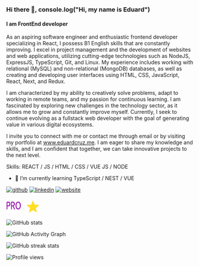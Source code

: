 ### Hi there 👋, console.log("Hi, my name is Eduard")
#### I am FrontEnd developer
As an aspiring software engineer and enthusiastic frontend developer specializing in React, I possess B1 English skills that are constantly improving. I excel in project management and the development of websites and web applications, utilizing cutting-edge technologies such as NodeJS, ExpressJS, TypeScript, Git, and Linux. My experience includes working with relational (MySQL) and non-relational (MongoDB) databases, as well as creating and developing user interfaces using HTML, CSS, JavaScript, React, Next, and Redux.

I am characterized by my ability to creatively solve problems, adapt to working in remote teams, and my passion for continuous learning. I am fascinated by exploring new challenges in the technology sector, as it allows me to grow and constantly improve myself. Currently, I seek to continue evolving as a fullstack web developer with the goal of generating value in various digital ecosystems.

I invite you to connect with me or contact me through email or by visiting my portfolio at www.eduardcruz.me. I am eager to share my knowledge and skills, and I am confident that together, we can take innovative projects to the next level.

Skills: REACT / JS / HTML / CSS / VUE JS / NODE

- 🌱 I’m currently learning TypeScript / NEST / VUE 


[<img src='https://cdn.jsdelivr.net/npm/simple-icons@3.0.1/icons/github.svg' alt='github' height='40'>](https://github.com/Dev-eCorp)  [<img src='https://cdn.jsdelivr.net/npm/simple-icons@3.0.1/icons/linkedin.svg' alt='linkedin' height='40'>](https://www.linkedin.com/in/eduard-cruz-react/)  [<img src='https://cdn.jsdelivr.net/npm/simple-icons@3.0.1/icons/icloud.svg' alt='website' height='40'>](https://www.eduardcruz.me/)  

<a href='https://github.com/pricing'><img src='https://raw.githubusercontent.com/acervenky/animated-github-badges/master/assets/pro.gif' width='40' height='40'></a> <a href='https://stars.github.com/'><img src='https://raw.githubusercontent.com/acervenky/animated-github-badges/master/assets/starbadge.gif' width='35' height='35'></a> 

![GitHub stats](https://github-readme-stats.vercel.app/api?username=Dev-eCorp&show_icons=true)  

![GitHub Activity Graph](https://activity-graph.herokuapp.com/graph?username=Dev-eCorp)  

![GitHub streak stats](https://streak-stats.demolab.com/?user=Dev-eCorp)  

![Profile views](https://gpvc.arturio.dev/Dev-eCorp)  

